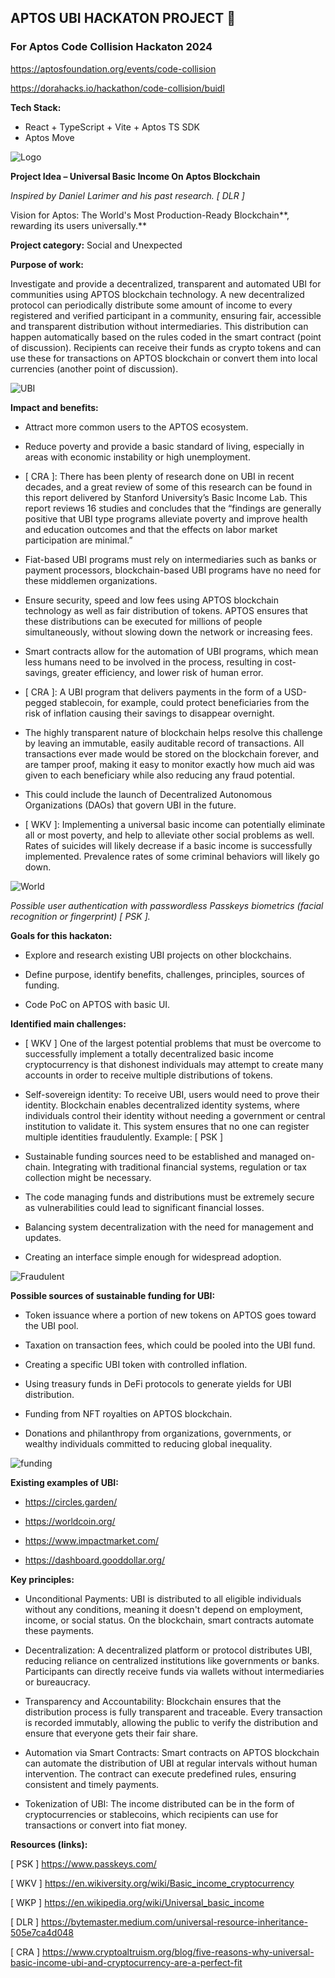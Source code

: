 ## APTOS UBI HACKATON PROJECT 👋

### For Aptos Code Collision Hackaton 2024

https://aptosfoundation.org/events/code-collision

https://dorahacks.io/hackathon/code-collision/buidl

**Tech Stack:**

- React + TypeScript + Vite + Aptos TS SDK
- Aptos Move

![Logo](./images/logo.png?raw=true "Logo")

**Project Idea – Universal Basic Income On Aptos Blockchain**

_Inspired by Daniel Larimer and his past research. [ DLR ]_

Vision for Aptos: The World's Most Production-Ready Blockchain**, rewarding its users universally.**

**Project category:** Social and Unexpected

**Purpose of work:**

Investigate and provide a decentralized, transparent and automated UBI for communities using APTOS blockchain technology.
A new decentralized protocol can periodically distribute some amount of income to every registered and verified participant in a community, ensuring fair, accessible and transparent distribution without intermediaries. This distribution can happen automatically based on the rules coded in the smart contract (point of discussion). Recipients can receive their funds as crypto tokens and can use these for transactions on APTOS blockchain or convert them into local currencies (another point of discussion).

![UBI](./images/ubi.png?raw=true "UBI")

**Impact and benefits:**

- Attract more common users to the APTOS ecosystem.

- Reduce poverty and provide a basic standard of living, especially in areas with economic instability or high unemployment.

- [ CRA ]: There has been plenty of research done on UBI in recent decades, and a great review of some of this research can be found in this report delivered by Stanford University’s Basic Income Lab. This report reviews 16 studies and concludes that the “findings are generally positive that UBI type programs alleviate poverty and improve health and education outcomes and that the effects on labor market participation are minimal.”

- Fiat-based UBI programs must rely on intermediaries such as banks or payment processors, blockchain-based UBI programs have no need for these middlemen organizations.

- Ensure security, speed and low fees using APTOS blockchain technology as well as fair distribution of tokens. APTOS ensures that these distributions can be executed for millions of people simultaneously, without slowing down the network or increasing fees.

- Smart contracts allow for the automation of UBI programs, which mean less humans need to be involved in the process, resulting in cost-savings, greater efficiency, and lower risk of human error.

- [ CRA ]: A UBI program that delivers payments in the form of a USD-pegged stablecoin, for example, could protect beneficiaries from the risk of inflation causing their savings to disappear overnight.

- The highly transparent nature of blockchain helps resolve this challenge by leaving an immutable, easily auditable record of transactions. All transactions ever made would be stored on the blockchain forever, and are tamper proof, making it easy to monitor exactly how much aid was given to each beneficiary while also reducing any fraud potential.

- This could include the launch of Decentralized Autonomous Organizations (DAOs) that govern UBI in the future.

- [ WKV ]: Implementing a universal basic income can potentially eliminate all or most poverty, and help to alleviate other social problems as well. Rates of suicides will likely decrease if a basic income is successfully implemented. Prevalence rates of some criminal behaviors will likely go down.

![World](./images/world.png?raw=true "World")

_Possible user authentication with passwordless Passkeys biometrics (facial recognition or fingerprint) [ PSK ]._

**Goals for this hackaton:**

- Explore and research existing UBI projects on other blockchains.

- Define purpose, identify benefits, challenges, principles, sources of funding.

- Code PoC on APTOS with basic UI.

**Identified main challenges:**

- [ WKV ] One of the largest potential problems that must be overcome to successfully implement a totally decentralized basic income cryptocurrency is that dishonest individuals may attempt to create many accounts in order to receive multiple distributions of tokens.

- Self-sovereign identity: To receive UBI, users would need to prove their identity. Blockchain enables decentralized identity systems, where individuals control their identity without needing a government or central institution to validate it. This system ensures that no one can register multiple identities fraudulently. Example: [ PSK ]

- Sustainable funding sources need to be established and managed on-chain. Integrating with traditional financial systems, regulation or tax collection might be necessary.

- The code managing funds and distributions must be extremely secure as vulnerabilities could lead to significant financial losses.

- Balancing system decentralization with the need for management and updates.

- Creating an interface simple enough for widespread adoption.

![Fraudulent](./images/fraudulent.png?raw=true "Fraudulent")

**Possible sources of sustainable funding for UBI:**

- Token issuance where a portion of new tokens on APTOS goes toward the UBI pool.

- Taxation on transaction fees, which could be pooled into the UBI fund.

- Creating a specific UBI token with controlled inflation.

- Using treasury funds in DeFi protocols to generate yields for UBI distribution.

- Funding from NFT royalties on APTOS blockchain.

- Donations and philanthropy from organizations, governments, or wealthy individuals committed to reducing global inequality.

![funding](./images/funding.png?raw=true "Funding")

**Existing examples of UBI:**

- https://circles.garden/

- https://worldcoin.org/

- https://www.impactmarket.com/

- https://dashboard.gooddollar.org/

**Key principles:**

- Unconditional Payments: UBI is distributed to all eligible individuals without any conditions, meaning it doesn't depend on employment, income, or social status. On the blockchain, smart contracts automate these payments.

- Decentralization: A decentralized platform or protocol distributes UBI, reducing reliance on centralized institutions like governments or banks. Participants can directly receive funds via wallets without intermediaries or bureaucracy.

- Transparency and Accountability: Blockchain ensures that the distribution process is fully transparent and traceable. Every transaction is recorded immutably, allowing the public to verify the distribution and ensure that everyone gets their fair share.

- Automation via Smart Contracts: Smart contracts on APTOS blockchain can automate the distribution of UBI at regular intervals without human intervention. The contract can execute predefined rules, ensuring consistent and timely payments.

- Tokenization of UBI: The income distributed can be in the form of cryptocurrencies or stablecoins, which recipients can use for transactions or convert into fiat money.

**Resources (links):**

[ PSK ] https://www.passkeys.com/

[ WKV ] https://en.wikiversity.org/wiki/Basic_income_cryptocurrency

[ WKP ] https://en.wikipedia.org/wiki/Universal_basic_income

[ DLR ] https://bytemaster.medium.com/universal-resource-inheritance-505e7ca4d048

[ CRA ] https://www.cryptoaltruism.org/blog/five-reasons-why-universal-basic-income-ubi-and-cryptocurrency-are-a-perfect-fit
